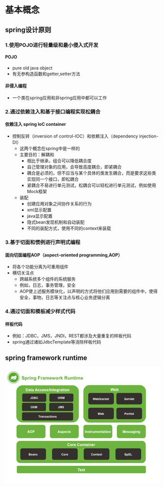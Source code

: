 # 基本概念
## spring设计原则
### 1.使用POJO进行轻量级和最小侵入式开发
#### POJO
* pure old java object
* 有无参构造函数和getter,setter方法
#### 非侵入编程
* 一个类在spring应用和非spring应用中都可以工作

### 2.通过依赖注入和基于接口编程实现松耦合
#### 依赖注入 spring IoC container
* 控制反转（inversion of control-IOC）和依赖注入（dependency injection-DI）
    * 这两个概念在spring中是一样的
    * 主要目的：解耦和
        * 相比于继承，组合可以降低耦合度
        * 自己管理对象的应用，会导致高度耦合，即紧耦合
        * 耦合是必须的，但不应当与某个具体的类发生耦合，而是要求这些类实现同一个接口，即松耦合
        * 紧耦合不易进行单元测试，松耦合可以轻松进行单元测试，例如使用Mock框架
    * 装配
        * 创建应用对象之间协作关系的行为
        * xml显示配置
        * java显示配置
        * 隐式bean发现机制和自动装配
        * 不同的装配方式，使用不同的context来装载

### 3.基于切面和惯例进行声明式编程
#### 面向切面编程AOP（aspect-oriented programming,AOP）
* 将各个功能分离为可重用组件
* 横切关注点
    * 跨越系统多个组件的系统服务
    * 例如，日志，事务管理，安全
    * AOP使上述服务模块化，以声明的方式将他们应用到需要的组件中，使得安全，事物，日志等关注点与核心业务逻辑分离    

### 4.通过切面和模板减少样式代码
#### 样板代码
* 例如：JDBC，JMS，JNDI，REST都涉及大量重复的样板代码
* spring通过诸如JdbcTemplate等消除样板代码

## spring framework runtime
![](./image/spring-framework.png)








